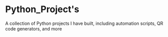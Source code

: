 # Python_Project's
A collection of Python projects I have built, including automation scripts, QR code generators, and more
